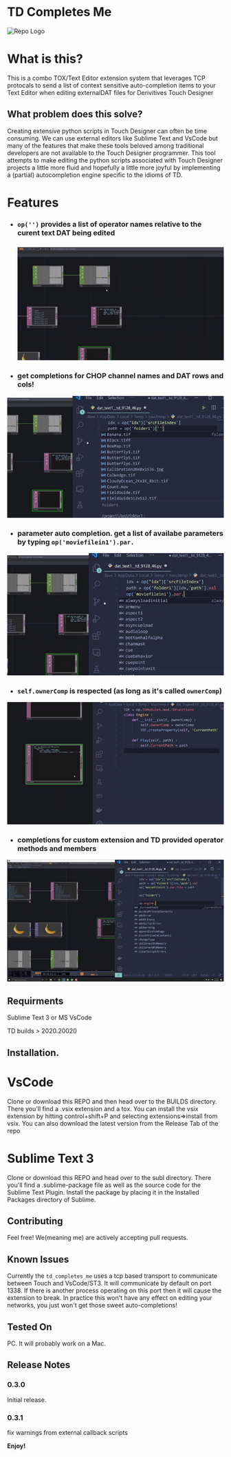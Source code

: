 # TD Completes Me


![Repo Logo](/src/img/repo.PNG)


# What is this?
This is a combo TOX/Text Editor extension system that leverages TCP protocals to send a list of context sensitive auto-completion items to your Text Editor when editing externalDAT files for Derivitives Touch Designer




## What problem does this solve?
Creating extensive python scripts in Touch Designer can often be time consuming. We can use external editors like Sublime Text and VsCode but many of the features that make these tools beloved among traditional developers are not available to the Touch Designer programmer. This tool attempts to make editing the python scripts associated with Touch Designer projects a little more fluid and hopefully a little more joyful by implementing a (partial) autocompletion engine specific to the idioms of TD.

# Features

* ### `op('')` provides a list of operator names relative to the curent text DAT being edited


  ![OPS](/src/img/CHOP_720.gif)



 * ### get completions for CHOP channel names and DAT rows and cols!

 ![DAT](/src/img/DAT_720_still.png)

*  ### parameter auto completion. get a list of availabe parameters by typing `op('moviefilein1').par.`

![PAR](/src/img/PAR_720.png)

 * ### `self.ownerComp` is respected (as long as it's called `ownerComp`)
 ![PAR](/src/img/EXT_720.gif)
* ### completions for custom extension and TD provided operator methods and members
![MEMBER](/src/img/MEMBER.png)



## Requirments
Sublime Text 3 or MS VsCode

TD builds > 2020.20020

## Installation. 

# VsCode
Clone or download this REPO and then head over to the BUILDS directory. There you'll find a .vsix extension and a tox. You can install the vsix extension by hitting control+shift+P and selecting extensions=>install from vsix. You can also download the latest version from the Release Tab of the repo

# Sublime Text 3
Clone or download this REPO and head over to the subl directory. There you'll find a .sublime-package file as well as the source code for the Sublime Text Plugin. Install the package by placing it in the Installed Packages directory of Sublime. 


## Contributing
Feel free! We(meaning me) are actively accepting pull requests.


## Known Issues
Currently the `td_completes_me` uses a tcp based transport to communicate between Touch and VsCode/ST3. It will communicate by default on port 1338. If there is another process operating on this port then it will cause the extension to break. In practice this won't have any effect on editing your networks, you just won't get those sweet auto-completions!


## Tested On
PC. It will probably work on a Mac.

## Release Notes


### 0.3.0

Initial release.

### 0.3.1
fix warnings from external callback scripts





**Enjoy!**
